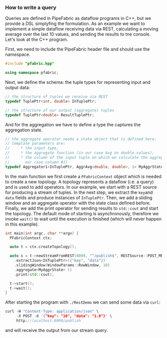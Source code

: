### How to write a query ###

Queries are defined in PipeFabric as dataflow programs in C++, but we provide a DSL simplyfing the formulation.
As an example we want to implement a simple dataflow receiving data via REST, calculating a moving average over the last 10 values, and sending the results to tne console. Let's look at the C++ program.

First, we need to include the PipeFabric header file and should use the namespace.

```C++
#include "pfabric.hpp"

using namespace pfabric;
```

Next, we define the schema: the tuple types for representing input and output data:

```C++
// the structure of tuples we receive via REST
typedef TuplePtr<int, double> InTuplePtr;

// the structure of our output (aggregate) tuples
typedef TuplePtr<double> ResultTuplePtr;
```

And for the aggregation we have to define a type the captures the aggregation state.

```C++
// the aggregate operator needs a state object that is defined here:
// template parameters are:
//     * the input type,
//     * the aggregate function (in our case Avg on double values),
//     * the column of the input tuple on which we calculate the aggregate (in
//       our case column #1)
typedef Aggregator1<InTuplePtr, AggrAvg<double, double>, 1> MyAggrState;
```

In the main function we first create a `PFabricContext` object which is needed
to create a new topology. A topology represents a dataflow (i.e. a query) and is
used to add operators. In our example, we start with a REST source for producing
a stream of tuples. In the next step, we extract the `key`and `data` fields and
produce instances of `InTuplePtr`. Then, we add a sliding window and an aggregate
operator with the state class defined before. Finally, we add the print operator
for sending results to `std::cout` and start the topology. The default mode of
starting is asynchronously, therefore we invoke `wait()` to wait until the execution
is finished (which will never happen in this example).

```C++
int main(int argc, char **argv) {
  PFabricContext ctx;

  auto t = ctx.createTopology();

  auto s = t->newStreamFromREST(8099, "^/publish$", RESTSource::POST_METHOD)
    .extractJson<InTuplePtr>({"key", "data"})
    .slidingWindow(WindowParams::RowWindow, 10)
    .aggregate<MyAggrState> ()
    .print(std::cout);

  t->start();
  t->wait();
}
```

After starting the program with `./RestDemo` we can send some data via `curl`:

```C++
curl -H "Content-Type: application/json" \
     -X POST -d '{"key": "10", "data": "1.0"}' \
     http://localhost:8099/publish
```

and will receive the output from our stream query.

